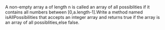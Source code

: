 A non-empty array a of length n is called an array of all possiblities if it contains all numbers between [0,a.length-1].Write a method named isAllPossibilities that accepts an integer array and returns true if the array is an array of all possiblities,else false.